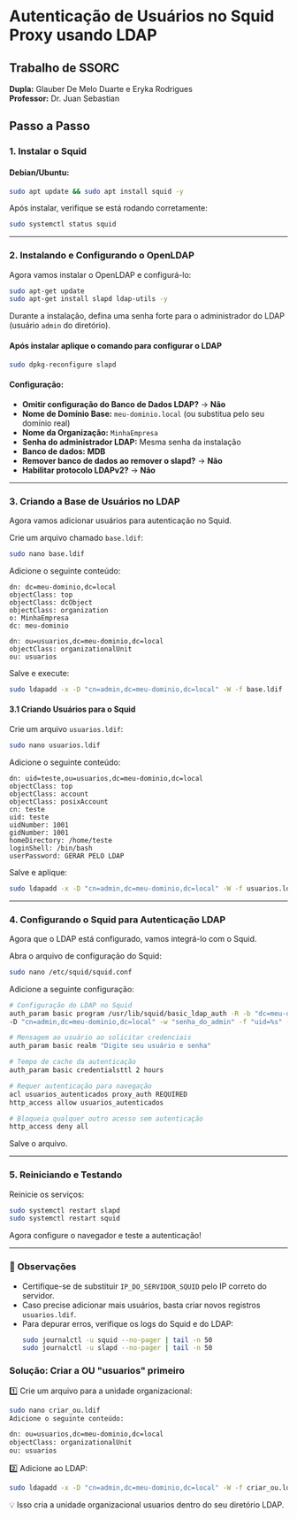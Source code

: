# Autenticação de Usuários no Squid Proxy usando LDAP

## Trabalho de SSORC
**Dupla:** Glauber De Melo Duarte e Eryka Rodrigues  
**Professor:** Dr. Juan Sebastian  

## Passo a Passo

### 1. Instalar o Squid
#### Debian/Ubuntu:
```bash
sudo apt update && sudo apt install squid -y
```

Após instalar, verifique se está rodando corretamente:
```bash
sudo systemctl status squid
```

---
### 2. Instalando e Configurando o OpenLDAP
Agora vamos instalar o OpenLDAP e configurá-lo:
```bash
sudo apt-get update
sudo apt-get install slapd ldap-utils -y
```
Durante a instalação, defina uma senha forte para o administrador do LDAP (usuário `admin` do diretório).

#### Após instalar aplique o comando para configurar o LDAP
```bash
sudo dpkg-reconfigure slapd
```
#### Configuração:
- **Omitir configuração do Banco de Dados LDAP?** → **Não**
- **Nome de Domínio Base:** `meu-dominio.local` (ou substitua pelo seu domínio real)
- **Nome da Organização:** `MinhaEmpresa`
- **Senha do administrador LDAP:** Mesma senha da instalação
- **Banco de dados:** **MDB**
- **Remover banco de dados ao remover o slapd?** → **Não**
- **Habilitar protocolo LDAPv2?** → **Não**

---
### 3. Criando a Base de Usuários no LDAP
Agora vamos adicionar usuários para autenticação no Squid.

Crie um arquivo chamado `base.ldif`:
```bash
sudo nano base.ldif
```

Adicione o seguinte conteúdo:
```ldif
dn: dc=meu-dominio,dc=local
objectClass: top
objectClass: dcObject
objectClass: organization
o: MinhaEmpresa
dc: meu-dominio

dn: ou=usuarios,dc=meu-dominio,dc=local
objectClass: organizationalUnit
ou: usuarios
```

Salve e execute:
```bash
sudo ldapadd -x -D "cn=admin,dc=meu-dominio,dc=local" -W -f base.ldif
```

#### 3.1 Criando Usuários para o Squid
Crie um arquivo `usuarios.ldif`:
```bash
sudo nano usuarios.ldif
```

Adicione o seguinte conteúdo:
```ldif
dn: uid=teste,ou=usuarios,dc=meu-dominio,dc=local
objectClass: top
objectClass: account
objectClass: posixAccount
cn: teste
uid: teste
uidNumber: 1001
gidNumber: 1001
homeDirectory: /home/teste
loginShell: /bin/bash
userPassword: GERAR PELO LDAP
```

Salve e aplique:
```bash
sudo ldapadd -x -D "cn=admin,dc=meu-dominio,dc=local" -W -f usuarios.ldif
```

---
### 4. Configurando o Squid para Autenticação LDAP
Agora que o LDAP está configurado, vamos integrá-lo com o Squid.

Abra o arquivo de configuração do Squid:
```bash
sudo nano /etc/squid/squid.conf
```

Adicione a seguinte configuração:
```bash
# Configuração do LDAP no Squid
auth_param basic program /usr/lib/squid/basic_ldap_auth -R -b "dc=meu-dominio,dc=local" \
-D "cn=admin,dc=meu-dominio,dc=local" -w "senha_do_admin" -f "uid=%s" -h IP_DO_SERVIDOR_SQUID

# Mensagem ao usuário ao solicitar credenciais
auth_param basic realm "Digite seu usuário e senha"

# Tempo de cache da autenticação
auth_param basic credentialsttl 2 hours

# Requer autenticação para navegação
acl usuarios_autenticados proxy_auth REQUIRED
http_access allow usuarios_autenticados

# Bloqueia qualquer outro acesso sem autenticação
http_access deny all
```

Salve o arquivo.

---
### 5. Reiniciando e Testando
Reinicie os serviços:
```bash
sudo systemctl restart slapd
sudo systemctl restart squid
```

Agora configure o navegador e teste a autenticação!

---
### 📌 Observações
- Certifique-se de substituir `IP_DO_SERVIDOR_SQUID` pelo IP correto do servidor.
- Caso precise adicionar mais usuários, basta criar novos registros `usuarios.ldif`.
- Para depurar erros, verifique os logs do Squid e do LDAP:
  ```bash
  sudo journalctl -u squid --no-pager | tail -n 50
  sudo journalctl -u slapd --no-pager | tail -n 50
  ```

### Solução: Criar a OU "usuarios" primeiro
1️⃣ Crie um arquivo para a unidade organizacional:

 ```bash
sudo nano criar_ou.ldif
Adicione o seguinte conteúdo:

dn: ou=usuarios,dc=meu-dominio,dc=local
objectClass: organizationalUnit
ou: usuarios
  ```
2️⃣ Adicione ao LDAP:

 ```bash
sudo ldapadd -x -D "cn=admin,dc=meu-dominio,dc=local" -W -f criar_ou.ldif
  ```
💡 Isso cria a unidade organizacional usuarios dentro do seu diretório LDAP.

